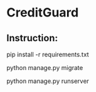 # CreditGuard

## Instruction:

pip install -r requirements.txt

python manage.py migrate

python manage.py runserver
